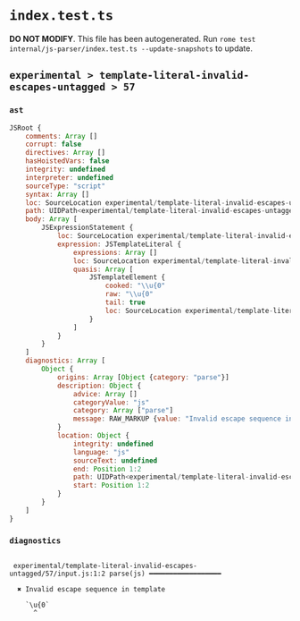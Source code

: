 # `index.test.ts`

**DO NOT MODIFY**. This file has been autogenerated. Run `rome test internal/js-parser/index.test.ts --update-snapshots` to update.

## `experimental > template-literal-invalid-escapes-untagged > 57`

### `ast`

```javascript
JSRoot {
	comments: Array []
	corrupt: false
	directives: Array []
	hasHoistedVars: false
	integrity: undefined
	interpreter: undefined
	sourceType: "script"
	syntax: Array []
	loc: SourceLocation experimental/template-literal-invalid-escapes-untagged/57/input.js 1:0-1:6
	path: UIDPath<experimental/template-literal-invalid-escapes-untagged/57/input.js>
	body: Array [
		JSExpressionStatement {
			loc: SourceLocation experimental/template-literal-invalid-escapes-untagged/57/input.js 1:0-1:6
			expression: JSTemplateLiteral {
				expressions: Array []
				loc: SourceLocation experimental/template-literal-invalid-escapes-untagged/57/input.js 1:0-1:6
				quasis: Array [
					JSTemplateElement {
						cooked: "\\u{0"
						raw: "\\u{0"
						tail: true
						loc: SourceLocation experimental/template-literal-invalid-escapes-untagged/57/input.js 1:1-1:5
					}
				]
			}
		}
	]
	diagnostics: Array [
		Object {
			origins: Array [Object {category: "parse"}]
			description: Object {
				advice: Array []
				categoryValue: "js"
				category: Array ["parse"]
				message: RAW_MARKUP {value: "Invalid escape sequence in template"}
			}
			location: Object {
				integrity: undefined
				language: "js"
				sourceText: undefined
				end: Position 1:2
				path: UIDPath<experimental/template-literal-invalid-escapes-untagged/57/input.js>
				start: Position 1:2
			}
		}
	]
}
```

### `diagnostics`

```

 experimental/template-literal-invalid-escapes-untagged/57/input.js:1:2 parse(js) ━━━━━━━━━━━━━━━━━━

  ✖ Invalid escape sequence in template

    `\u{0`
      ^


```
